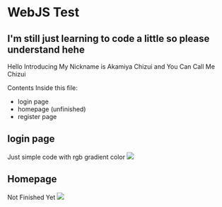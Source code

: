 # WebJS Test 

## I'm still just learning to code a little so please understand hehe

Hello Introducing My Nickname is Akamiya Chizui and You Can Call Me Chizui

Contents Inside this file:
- login page
- homepage (unfinished)
- register page


## login page
Just simple code with rgb gradient color
<img src="https://cdn.discordapp.com/attachments/785266066620284969/1094598816981860382/image.png">

## Homepage
Not Finished Yet
<img src="https://cdn.discordapp.com/attachments/785266066620284969/1094599855692861440/image.png">
